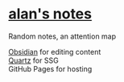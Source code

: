 # [alan's notes](https://alan.computer/research)

Random notes, an attention map  

[Obsidian](https://obsidian.md/) for editing content  
[Quartz](https://quartz.jzhao.xyz/) for SSG  
GitHub Pages for hosting  
